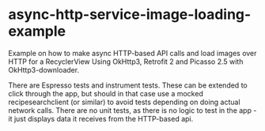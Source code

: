 # async-http-service-image-loading-example
Example on how to make async HTTP-based API calls and load images over HTTP for a RecyclerView
Using OkHttp3, Retrofit 2 and Picasso 2.5 with OkHttp3-downloader. 

There are Espresso tests and instrument tests. 
These can be extended to click through the app, but should in that case use a mocked recipesearchclient (or similar) to avoid tests depending on doing actual network calls. 
There are no unit tests, as there is no logic to test in the app - it just displays data it receives from the HTTP-based api. 

